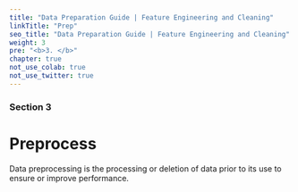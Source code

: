 ```yaml
---
title: "Data Preparation Guide | Feature Engineering and Cleaning"
linkTitle: "Prep"
seo_title: "Data Preparation Guide | Feature Engineering and Cleaning"
weight: 3
pre: "<b>3. </b>"
chapter: true
not_use_colab: true
not_use_twitter: true
---
```

### Section 3

# Preprocess

Data preprocessing is the processing or deletion of data prior to its use to ensure or improve performance.